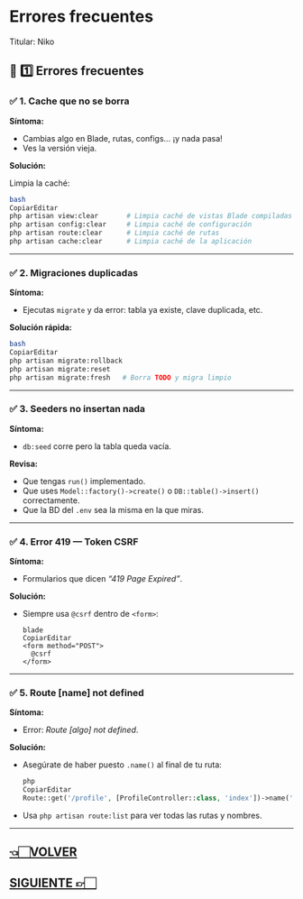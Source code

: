 # Errores frecuentes

Titular: Niko

## 🐞 **1️⃣ Errores frecuentes**

### ✅ **1. Cache que no se borra**

**Síntoma:**

- Cambias algo en Blade, rutas, configs... ¡y nada pasa!
- Ves la versión vieja.

**Solución:**

Limpia la caché:

```bash
bash
CopiarEditar
php artisan view:clear       # Limpia caché de vistas Blade compiladas
php artisan config:clear     # Limpia caché de configuración
php artisan route:clear      # Limpia caché de rutas
php artisan cache:clear      # Limpia caché de la aplicación

```

---

### ✅ **2. Migraciones duplicadas**

**Síntoma:**

- Ejecutas `migrate` y da error: tabla ya existe, clave duplicada, etc.

**Solución rápida:**

```bash
bash
CopiarEditar
php artisan migrate:rollback
php artisan migrate:reset
php artisan migrate:fresh   # Borra TODO y migra limpio

```

---

### ✅ **3. Seeders no insertan nada**

**Síntoma:**

- `db:seed` corre pero la tabla queda vacía.

**Revisa:**

- Que tengas `run()` implementado.
- Que uses `Model::factory()->create()` o `DB::table()->insert()` correctamente.
- Que la BD del `.env` sea la misma en la que miras.

---

### ✅ **4. Error 419 — Token CSRF**

**Síntoma:**

- Formularios que dicen *“419 Page Expired”*.

**Solución:**

- Siempre usa `@csrf` dentro de `<form>`:
    
    ```
    blade
    CopiarEditar
    <form method="POST">
      @csrf
    </form>
    
    ```
    

---

### ✅ **5. Route [name] not defined**

**Síntoma:**

- Error: *Route [algo] not defined*.

**Solución:**

- Asegúrate de haber puesto `.name()` al final de tu ruta:
    
    ```php
    php
    CopiarEditar
    Route::get('/profile', [ProfileController::class, 'index'])->name('profile');
    
    ```
    
- Usa `php artisan route:list` para ver todas las rutas y nombres.

---

## [👈🏻VOLVER](Laravel%20index.md)

## [SIGUIENTE 👉🏻](Comandos%20para%20limpiar%20caché.md)